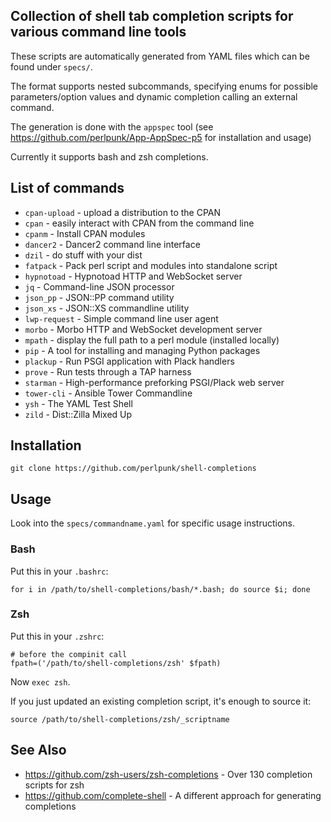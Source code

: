 ## Collection of shell tab completion scripts for various command line tools

These scripts are automatically generated from YAML files which can be found
under `specs/`.

The format supports nested subcommands, specifying enums for possible
parameters/option values and dynamic completion calling an external
command.

The generation is done with the `appspec` tool (see
https://github.com/perlpunk/App-AppSpec-p5 for installation and usage)

Currently it supports bash and zsh completions.

## List of commands

* `cpan-upload` - upload a distribution to the CPAN
* `cpan` - easily interact with CPAN from the command line
* `cpanm` - Install CPAN modules
* `dancer2` - Dancer2 command line interface
* `dzil` - do stuff with your dist
* `fatpack` - Pack perl script and modules into standalone script
* `hypnotoad` - Hypnotoad HTTP and WebSocket server
* `jq` - Command-line JSON processor
* `json_pp` - JSON::PP command utility
* `json_xs` - JSON::XS commandline utility
* `lwp-request` - Simple command line user agent
* `morbo` - Morbo HTTP and WebSocket development server
* `mpath` - display the full path to a perl module (installed locally)
* `pip` - A tool for installing and managing Python packages
* `plackup` - Run PSGI application with Plack handlers
* `prove` - Run tests through a TAP harness
* `starman` - High-performance preforking PSGI/Plack web server
* `tower-cli` - Ansible Tower Commandline
* `ysh` - The YAML Test Shell
* `zild` - Dist::Zilla Mixed Up

## Installation

    git clone https://github.com/perlpunk/shell-completions

## Usage

Look into the `specs/commandname.yaml` for specific usage instructions.

### Bash

Put this in your `.bashrc`:

    for i in /path/to/shell-completions/bash/*.bash; do source $i; done

### Zsh

Put this in your `.zshrc`:

    # before the compinit call
    fpath=('/path/to/shell-completions/zsh' $fpath)

Now `exec zsh`.

If you just updated an existing completion script, it's enough to source it:

    source /path/to/shell-completions/zsh/_scriptname

## See Also

* https://github.com/zsh-users/zsh-completions - Over 130 completion scripts
  for zsh
* https://github.com/complete-shell - A different approach for generating
  completions
